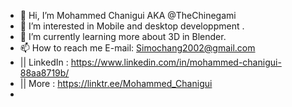 - 👋 Hi, I’m Mohammed Chanigui AKA @TheChinegami
- 👀 I’m interested in Mobile and desktop developpment .
- 🌱 I’m currently learning more about 3D in Blender.
- 📫 How to reach me E-mail: Simochang2002@gmail.com
- || LinkedIn : https://www.linkedin.com/in/mohammed-chanigui-88aa8719b/
- || More : https://linktr.ee/Mohammed_Chanigui
- 

<!---
TheChinegami/TheChinegami is a ✨ special ✨ repository because its `README.md` (this file) appears on your GitHub profile.
You can click the Preview link to take a look at your changes.
--->
